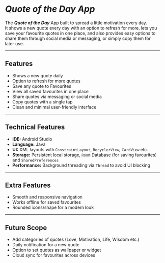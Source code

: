 # ***Quote of the Day App***

The ***Quote of the Day*** App built to spread a little motivation every day.  
It shows a new quote every day with an option to refresh for more, lets you save your favourite quotes in one place, and also provides easy options to share them through social media or messaging, or simply copy them for later use.

---

## Features
- Shows a new quote daily  
- Option to refresh for more quotes  
- Save any quote to Favourites  
- View all saved favourites in one place  
- Share quotes via messaging or social media  
- Copy quotes with a single tap  
- Clean and minimal user-friendly interface  

---

## Technical Features
- **IDE:** Android Studio  
- **Language:** Java  
- **UI:** XML layouts with `ConstraintLayout`, `RecyclerView`, `CardView` etc.  
- **Storage:** Persistent local storage, `Room` Database (for saving favourites) and `SharedPreferences`  
- **Performance:** Background threading via `Thread` to avoid UI blocking  

---

## Extra Features
- Smooth and responsive navigation  
- Works offline for saved favourites  
- Rounded icons/shape for a modern look  

---

## Future Scope
- Add categories of quotes (Love, Motivation, Life, Wisdom etc.)  
- Daily notification for a new quote  
- Option to set quotes as wallpaper or widget  
- Cloud sync for favourites across devices  
